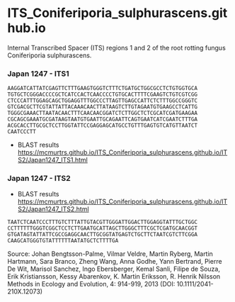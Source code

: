 # ITS_Coniferiporia_sulphurascens.github.io
Internal Transcribed Spacer (ITS) regions 1 and 2 of the root rotting fungus Coniferiporia sulphurascens.


### Japan 1247 - ITS1
```
AAGGATCATTATCGAGTTCTTTGAAGTGGGTCTTTCTGATGCTGGCGCCTCTGTGGTGCA
TGTGCTCGGGACCCCGCTCATCCACTCAACCCCTGTGCACTTTTCGAAGTCTGTCGTCGG
CTCCCATTTGGAGCAGCTGGAGGTTTGGCCCTTAGTTGAGCCATTCTCTTTGGCCGGGTC
GTCGACGCTTCGTATTATTACAAACAACTTATAAGTCTTGTAGAATGTGAAGCCTCATTG
TGGGCGAAACTTAATACAACTTTCAACAACGGATCTCTTGGCTCTCGCATCGATGAAGAA
CGCAGCGAAATGCGATAAGTAATGTGAATTGCAGAATTCAGTGAATCATCGAATCTTTGA
ACGCACCTTGCGCTCCTTGGTATTCCGAGGAGCATGCCTGTTTGAGTGTCATGTTAATCT
CAATCCCTT  
```
- BLAST results
https://mcmurtrs.github.io/ITS_Coniferiporia_sulphurascens.github.io/ITS2/Japan1247_ITS1.html


### Japan 1247 - ITS2
- BLAST results
https://mcmurtrs.github.io/ITS_Coniferiporia_sulphurascens.github.io/ITS2/Japan1247_ITS2.html

```
TAATCTCAATCCCTTTGTCTTTATTGTACGTTGGGATTGGACTTGGAGGTATTTGCTGGC
CCTTTTTTGGGTCGGCTCCTCTTGAATGCATTAGCTTGGGCTTTCGCTCGATGCAACGGT
GTGATAGTATTATTCGCCGAGGCAACTTGCGGTATGAGTCTGCTTCTAATCGTCTTCGGA
CAAGCATGGGTGTATTTTTTAATATGCTCTTTTGA
```

Source: Johan Bengtsson-Palme, Vilmar Veldre, Martin Ryberg, Martin Hartmann, Sara Branco, Zheng Wang, Anna Godhe, Yann Bertrand, Pierre De Wit, Marisol Sanchez, Ingo Ebersberger, Kemal Sanli, Filipe de Souza, Erik Kristiansson, Kessy Abarenkov, K. Martin Eriksson, R. Henrik Nilsson Methods in Ecology and Evolution, 4: 914-919, 2013 (DOI: 10.1111/2041-210X.12073)
